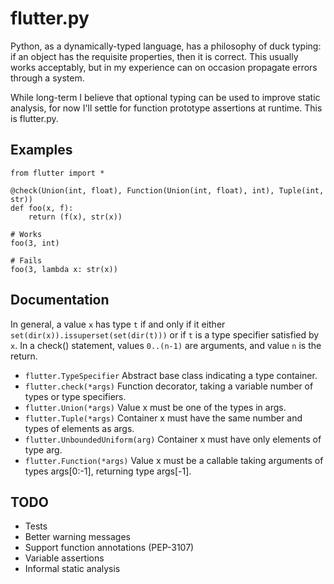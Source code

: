 flutter.py
==========
Python, as a dynamically-typed language, has a philosophy of duck typing: if an
object has the requisite properties, then it is correct.  This usually works
acceptably, but in my experience can on occasion propagate errors through a
system.

While long-term I believe that optional typing can be used to improve static
analysis, for now I'll settle for function prototype assertions at runtime.
This is flutter.py.

Examples
--------
    from flutter import *

    @check(Union(int, float), Function(Union(int, float), int), Tuple(int, str))
    def foo(x, f):
        return (f(x), str(x))
        
    # Works
    foo(3, int)
    
    # Fails
    foo(3, lambda x: str(x))

Documentation
-------------
In general, a value `x` has type `t` if and only if it either
`set(dir(x)).issuperset(set(dir(t)))` or if `t` is a type specifier satisfied
by `x`.  In a check() statement, values `0..(n-1)` are arguments, and value
`n` is the return.

  * `flutter.TypeSpecifier` Abstract base class indicating a type container.
  * `flutter.check(*args)` Function decorator, taking a variable number of types or type specifiers.
  * `flutter.Union(*args)` Value x must be one of the types in args.
  * `flutter.Tuple(*args)` Container x must have the same number and types of elements as args.
  * `flutter.UnboundedUniform(arg)` Container x must have only elements of type arg.
  * `flutter.Function(*args)` Value x must be a callable taking arguments of types args[0:-1], returning type args[-1].

TODO
----
  * Tests
  * Better warning messages
  * Support function annotations (PEP-3107)
  * Variable assertions
  * Informal static analysis
